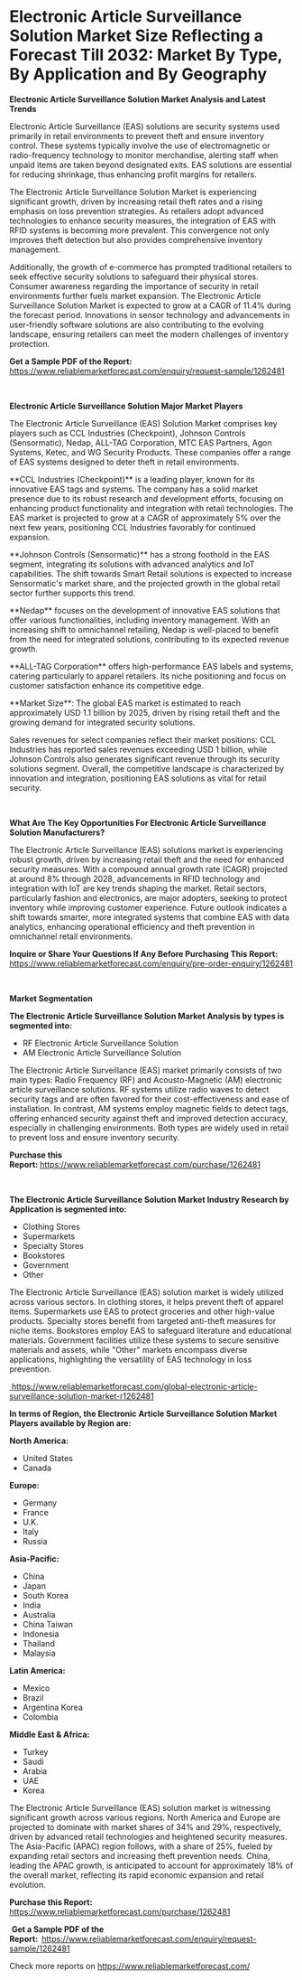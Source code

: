 <p><h1>Electronic Article Surveillance Solution Market Size Reflecting a Forecast Till 2032: Market By Type, By Application and By Geography</h1></p><p><strong>Electronic Article Surveillance Solution Market Analysis and Latest Trends</strong></p>
<p><p>Electronic Article Surveillance (EAS) solutions are security systems used primarily in retail environments to prevent theft and ensure inventory control. These systems typically involve the use of electromagnetic or radio-frequency technology to monitor merchandise, alerting staff when unpaid items are taken beyond designated exits. EAS solutions are essential for reducing shrinkage, thus enhancing profit margins for retailers.</p><p>The Electronic Article Surveillance Solution Market is experiencing significant growth, driven by increasing retail theft rates and a rising emphasis on loss prevention strategies. As retailers adopt advanced technologies to enhance security measures, the integration of EAS with RFID systems is becoming more prevalent. This convergence not only improves theft detection but also provides comprehensive inventory management.</p><p>Additionally, the growth of e-commerce has prompted traditional retailers to seek effective security solutions to safeguard their physical stores. Consumer awareness regarding the importance of security in retail environments further fuels market expansion. The Electronic Article Surveillance Solution Market is expected to grow at a CAGR of 11.4% during the forecast period. Innovations in sensor technology and advancements in user-friendly software solutions are also contributing to the evolving landscape, ensuring retailers can meet the modern challenges of inventory protection.</p></p>
<p><strong>Get a Sample PDF of the Report:&nbsp;</strong> <a href="https://www.reliablemarketforecast.com/enquiry/request-sample/1262481?utm_campaign=3132&utm_medium=2&utm_source=Github&utm_content=ia&utm_term=11032025&utm_id=electronic-article-surveillance-solution">https://www.reliablemarketforecast.com/enquiry/request-sample/1262481</a></p>
<p>&nbsp;</p>
<p><strong>Electronic Article Surveillance Solution Major Market Players</strong></p>
<p><p>The Electronic Article Surveillance (EAS) Solution Market comprises key players such as CCL Industries (Checkpoint), Johnson Controls (Sensormatic), Nedap, ALL-TAG Corporation, MTC EAS Partners, Agon Systems, Ketec, and WG Security Products. These companies offer a range of EAS systems designed to deter theft in retail environments.</p><p>**CCL Industries (Checkpoint)** is a leading player, known for its innovative EAS tags and systems. The company has a solid market presence due to its robust research and development efforts, focusing on enhancing product functionality and integration with retail technologies. The EAS market is projected to grow at a CAGR of approximately 5% over the next few years, positioning CCL Industries favorably for continued expansion.</p><p>**Johnson Controls (Sensormatic)** has a strong foothold in the EAS segment, integrating its solutions with advanced analytics and IoT capabilities. The shift towards Smart Retail solutions is expected to increase Sensormatic's market share, and the projected growth in the global retail sector further supports this trend.</p><p>**Nedap** focuses on the development of innovative EAS solutions that offer various functionalities, including inventory management. With an increasing shift to omnichannel retailing, Nedap is well-placed to benefit from the need for integrated solutions, contributing to its expected revenue growth.</p><p>**ALL-TAG Corporation** offers high-performance EAS labels and systems, catering particularly to apparel retailers. Its niche positioning and focus on customer satisfaction enhance its competitive edge.</p><p>**Market Size**: The global EAS market is estimated to reach approximately USD 1.1 billion by 2025, driven by rising retail theft and the growing demand for integrated security solutions. </p><p>Sales revenues for select companies reflect their market positions: CCL Industries has reported sales revenues exceeding USD 1 billion, while Johnson Controls also generates significant revenue through its security solutions segment. Overall, the competitive landscape is characterized by innovation and integration, positioning EAS solutions as vital for retail security.</p></p>
<p>&nbsp;</p>
<p><strong>What Are The Key Opportunities For Electronic Article Surveillance Solution Manufacturers?</strong></p>
<p><p>The Electronic Article Surveillance (EAS) solutions market is experiencing robust growth, driven by increasing retail theft and the need for enhanced security measures. With a compound annual growth rate (CAGR) projected at around 8% through 2028, advancements in RFID technology and integration with IoT are key trends shaping the market. Retail sectors, particularly fashion and electronics, are major adopters, seeking to protect inventory while improving customer experience. Future outlook indicates a shift towards smarter, more integrated systems that combine EAS with data analytics, enhancing operational efficiency and theft prevention in omnichannel retail environments.</p></p>
<p><strong>Inquire or Share Your Questions If Any Before Purchasing This Report:</strong> <a href="https://www.reliablemarketforecast.com/enquiry/pre-order-enquiry/1262481?utm_campaign=3132&utm_medium=2&utm_source=Github&utm_content=ia&utm_term=11032025&utm_id=electronic-article-surveillance-solution">https://www.reliablemarketforecast.com/enquiry/pre-order-enquiry/1262481</a></p>
<p>&nbsp;</p>
<p><strong>Market Segmentation</strong></p>
<p><strong>The Electronic Article Surveillance Solution Market Analysis by types is segmented into:</strong></p>
<p><ul><li>RF Electronic Article Surveillance Solution</li><li>AM Electronic Article Surveillance Solution</li></ul></p>
<p><p>The Electronic Article Surveillance (EAS) market primarily consists of two main types: Radio Frequency (RF) and Acousto-Magnetic (AM) electronic article surveillance solutions. RF systems utilize radio waves to detect security tags and are often favored for their cost-effectiveness and ease of installation. In contrast, AM systems employ magnetic fields to detect tags, offering enhanced security against theft and improved detection accuracy, especially in challenging environments. Both types are widely used in retail to prevent loss and ensure inventory security.</p></p>
<p><strong>Purchase this Report:&nbsp;</strong><a href="https://www.reliablemarketforecast.com/purchase/1262481?utm_campaign=3132&utm_medium=2&utm_source=Github&utm_content=ia&utm_term=11032025&utm_id=electronic-article-surveillance-solution">https://www.reliablemarketforecast.com/purchase/1262481</a></p>
<p>&nbsp;</p>
<p><strong>The Electronic Article Surveillance Solution Market Industry Research by Application is segmented into:</strong></p>
<p><ul><li>Clothing Stores</li><li>Supermarkets</li><li>Specialty Stores</li><li>Bookstores</li><li>Government</li><li>Other</li></ul></p>
<p><p>The Electronic Article Surveillance (EAS) solution market is widely utilized across various sectors. In clothing stores, it helps prevent theft of apparel items. Supermarkets use EAS to protect groceries and other high-value products. Specialty stores benefit from targeted anti-theft measures for niche items. Bookstores employ EAS to safeguard literature and educational materials. Government facilities utilize these systems to secure sensitive materials and assets, while "Other" markets encompass diverse applications, highlighting the versatility of EAS technology in loss prevention.</p></p>
<p><a href="https://www.reliablemarketforecast.com/global-electronic-article-surveillance-solution-market-r1262481?utm_campaign=3132&utm_medium=2&utm_source=Github&utm_content=ia&utm_term=11032025&utm_id=electronic-article-surveillance-solution">&nbsp;https://www.reliablemarketforecast.com/global-electronic-article-surveillance-solution-market-r1262481</a></p>
<p><strong>In terms of Region, the Electronic Article Surveillance Solution Market Players available by Region are:</strong></p>
<p>
    <p> <strong> North America: </strong>
        <ul>
            <li>United States</li>
            <li>Canada</li>
        </ul>
        </p> 
    <p> <strong> Europe: </strong>
        <ul>
            <li>Germany</li>
            <li>France</li>
            <li>U.K.</li>
            <li>Italy</li>
            <li>Russia</li>
        </ul>
        </p> 
    <p> <strong> Asia-Pacific: </strong>
        <ul>
            <li>China</li>
            <li>Japan</li>
            <li>South Korea</li>
            <li>India</li>
            <li>Australia</li>
            <li>China Taiwan</li>
            <li>Indonesia</li>
            <li>Thailand</li>
            <li>Malaysia</li>
        </ul>
        </p> 
    <p> <strong> Latin America: </strong>
        <ul>
            <li>Mexico</li>
            <li>Brazil</li>
            <li>Argentina Korea</li>
            <li>Colombia</li>
        </ul>
        </p> 
    <p> <strong> Middle East & Africa: </strong>
        <ul>
            <li>Turkey</li>
            <li>Saudi</li>
            <li>Arabia</li>
            <li>UAE</li>
            <li>Korea</li>
        </ul>
    </p>
    </p>
<p><p>The Electronic Article Surveillance (EAS) solution market is witnessing significant growth across various regions. North America and Europe are projected to dominate with market shares of 34% and 29%, respectively, driven by advanced retail technologies and heightened security measures. The Asia-Pacific (APAC) region follows, with a share of 25%, fueled by expanding retail sectors and increasing theft prevention needs. China, leading the APAC growth, is anticipated to account for approximately 18% of the overall market, reflecting its rapid economic expansion and retail evolution.</p></p>
<p><strong>Purchase this Report: </strong><a href="https://www.reliablemarketforecast.com/purchase/1262481?utm_campaign=3132&utm_medium=2&utm_source=Github&utm_content=ia&utm_term=11032025&utm_id=electronic-article-surveillance-solution">https://www.reliablemarketforecast.com/purchase/1262481</a></p>
<p>&nbsp;<strong>Get a Sample PDF of the Report:&nbsp;&nbsp;</strong><a href="https://www.reliablemarketforecast.com/enquiry/request-sample/1262481?utm_campaign=3132&utm_medium=2&utm_source=Github&utm_content=ia&utm_term=11032025&utm_id=electronic-article-surveillance-solution">https://www.reliablemarketforecast.com/enquiry/request-sample/1262481</a></p>
<p><strong></strong></p>
<p>Check more reports on <a href="https://www.reliablemarketforecast.com/?utm_campaign=3132&utm_medium=2&utm_source=Github&utm_content=ia&utm_term=11032025&utm_id=electronic-article-surveillance-solution">https://www.reliablemarketforecast.com/</a></p>